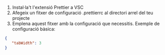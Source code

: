 1. Instal·la't l'extensió Prettier a VSC
2. Afegeix un fitxer de configuració .prettierrc al directori arrel del teu projecte
3. Emplena aquest fitxer amb la configuració que necessitis. Exemple de configuració bàsica:
```json 
{
   "tabWidth": 3
}
```
